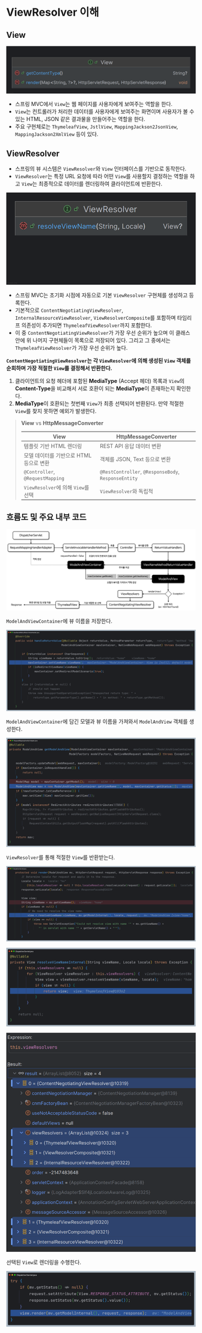 # ViewResolver 이해

## View

![img.png](image/img.png)

- 스프링 MVC에서 `View`는 웹 페이지를 사용자에게 보여주는 역할을 한다.
- `View`는 컨트롤러가 처리한 데이터를 사용자에게 보여주는 화면이며 사용자가 볼 수 있는 HTML, JSON 같은 결과물을 만들어주는 역할을 한다.
- 주요 구현체로는 `ThymeleafView`, `JstlView`, `MappingJackson2JsonView`, `MappingJackson2XmlView` 등이 있다.

## ViewResolver

- 스프링의 뷰 시스템은 `ViewResolver`와 `View` 인터페이스를 기반으로 동작한다.
- `ViewResolver`는 특정 URL 요청에 따라 어떤 `View`를 사용할지 결정하는 역할을 하고 `View`는 최종적으로 데이터를 렌더링하여
클라이언트에 반환한다.

![img_1.png](image/img_1.png)

- 스프링 MVC는 초기화 시점에 자동으로 기본 `ViewResolver` 구현체를 생성하고 등록한다.
- 기본적으로 `ContentNegotiatingViewResolver`, `InternalResourceViewResolver`, `ViewResolverComposite`를 포함하며 타임리프 의존성이 추가되면
`ThymeleafViewResolver`까지 포함한다.
- 이 중 `ContentNegotiatingViewResolver`가 가장 우선 순위가 높으며 이 클래스 안에 위 나머지 구현체들이 목록으로 저장되어 있다.
그리고 그 중에서는 `ThymeleafViewResolver`가 가장 우선 순위가 높다.

**`ContentNegotiatingViewResolver`는 각 `ViewResolver`에 의해 생성된 `View` 객체를 순회하며 가장 적절한 `View`를 결정해서 반환한다.**

1. 클라이언트의 요청 헤더에 포함된 **MediaType** (Accept 헤더) 목록과 `View`의 **Content-Type**을 비교해서 서로 호환이 되는 **MediaType**이 존재하는지 확인한다.
2. **MediaType**이 호환되는 첫번째 `View`가 최종 선택되어 반환된다. 만약 적절한 `View`를 찾지 못하면 예외가 발생한다.

> **View** vs **HttpMessageConverter**
> 
> | View                            | HttpMessageConverter                                 |
> |---------------------------------|------------------------------------------------------|
> | 템플릿 기반 HTML 렌더링                 | REST API 응답 데이터 변환                                   |
> | 모델 데이터를 기반으로 HTML 등으로 변환        | 객체를 JSON, Text 등으로 변환                                |
> | `@Controller`, `@RequestMapping` | `@RestController`, `@ResponseBody`, `ResponseEntity` |
> | `ViewResolver`에 의해 `View`를 선택   | `ViewResolver`와 독립적                                  |

## 흐름도 및 주요 내부 코드

![img_2.png](image/img_2.png)

`ModelAndViewContainer`에 뷰 이름을 저장한다.

![img_3.png](image/img_3.png)

`ModelAndViewContainer`에 담긴 모델과 뷰 이름을 가져와서 `ModelAndView` 객체를 생성한다.

![img_4.png](image/img_4.png)

`ViewResolver`를 통해 적절한 `View`를 반환받는다.

![img_5.png](image/img_5.png)

![img_6.png](image/img_6.png)

![img_7.png](image/img_7.png)

선택된 `View`로 렌더링을 수행한다.

![img_8.png](image/img_8.png)